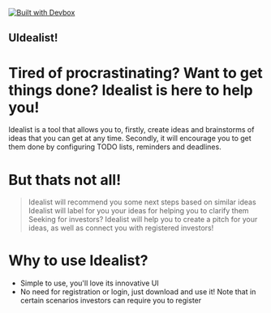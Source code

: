 [![Built with Devbox](https://www.jetify.com/img/devbox/shield_galaxy.svg)](https://www.jetify.com/devbox/docs/contributor-quickstart/)

## UIdealist!

# Tired of procrastinating? Want to get things done? Idealist is here to help you!

Idealist is a tool that allows you to, firstly, create ideas and brainstorms of
ideas that you can get at any time. Secondly, it will encourage you to get them done
by configuring TODO lists, reminders and deadlines.

# But thats not all!

> Idealist will recommend you some next steps based on similar ideas
> Idealist will label for you your ideas for helping you to clarify them
> Seeking for investors? Idealist will help you to create a pitch for your ideas, as
well as connect you with registered investors!

# Why to use Idealist?

- Simple to use, you'll love its innovative UI
- No need for registration or login, just download and use it! Note that in certain
scenarios investors can require you to register